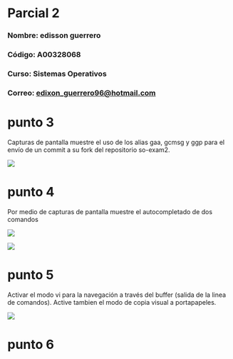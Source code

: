 # Parcial 2

### **Nombre:** edisson guerrero
### **Código:** A00328068
### **Curso:** Sistemas Operativos
### **Correo:** edixon_guerrero96@hotmail.com


# punto 3
Capturas de pantalla muestre el uso de los alias gaa, gcmsg y ggp para el envío de un commit a su fork del repositorio so-exam2.

![][1]

# punto 4
Por medio de capturas de pantalla muestre el autocompletado de dos comandos

![][2]

![][3]

# punto 5
Activar el modo vi para la navegación a través del buffer (salida de la linea de comandos). Active tambien el modo de copia visual a portapapeles.

![][4]

# punto 6


[1]:images/Captura1.PNG
[2]:images/Captura2.PNG
[3]:images/Captura3.PNG
[4]:images/captura9.png
